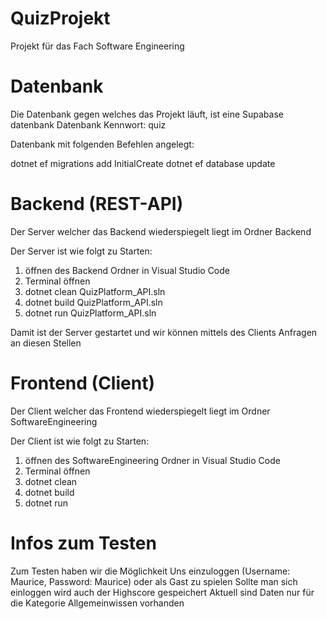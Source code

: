 # QuizProjekt
Projekt für das Fach Software Engineering


# Datenbank
Die Datenbank gegen welches das Projekt läuft, ist eine Supabase datenbank
Datenbank Kennwort: quiz

Datenbank mit folgenden Befehlen angelegt: 

dotnet ef migrations add InitialCreate
dotnet ef database update

# Backend (REST-API)
Der Server welcher das Backend wiederspiegelt liegt im Ordner Backend

Der Server ist wie folgt zu Starten: 
1. öffnen des Backend Ordner in Visual Studio Code 
2. Terminal öffnen
3. dotnet clean QuizPlatform_API.sln
4. dotnet build QuizPlatform_API.sln
5. dotnet run QuizPlatform_API.sln

Damit ist der Server gestartet und wir können mittels des Clients Anfragen an diesen Stellen

# Frontend (Client)
Der Client welcher das Frontend wiederspiegelt liegt im Ordner SoftwareEngineering

Der Client ist wie folgt zu Starten: 
1. öffnen des SoftwareEngineering Ordner in Visual Studio Code 
2. Terminal öffnen
3. dotnet clean 
4. dotnet build 
5. dotnet run 

# Infos zum Testen
Zum Testen haben wir die Möglichkeit Uns einzuloggen (Username: Maurice, Password: Maurice) oder als Gast zu spielen 
Sollte man sich einloggen wird auch der Highscore gespeichert
Aktuell sind Daten nur für die Kategorie Allgemeinwissen vorhanden




